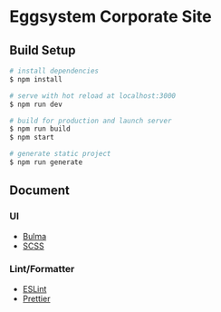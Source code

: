 # Eggsystem Corporate Site

## Build Setup

``` bash
# install dependencies
$ npm install

# serve with hot reload at localhost:3000
$ npm run dev

# build for production and launch server
$ npm run build
$ npm start

# generate static project
$ npm run generate
```

## Document
### UI
* [Bulma](https://bulma.io/documentation/)
* [SCSS](https://sass-lang.com/)

### Lint/Formatter
* [ESLint](https://eslint.org/)
* [Prettier](https://prettier.io/)
